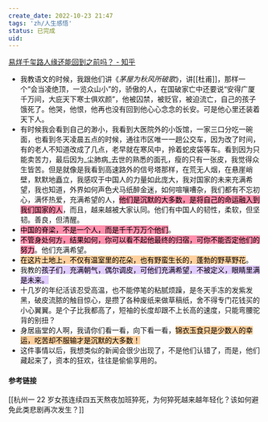 ```yaml
---
create_date: 2022-10-23 21:47
tags: 'zh/人生感悟'
status: 已完成 
uid: 
---
```


[ 易烊千玺路人缘还能回到之前吗？ - 知乎](https://www.zhihu.com/question/542295190/answer/2568795508)

- 我教语文的时候，我跟他们讲《_茅屋为秋风所破歌_》，讲[[杜甫]]，那样一个“会当凌绝顶，一览众山小”的，骄傲的人，在国破家亡中还要说“安得广厦千万间，大庇天下寒士俱欢颜”，他被囚禁，被贬官，被迫流亡，自己的孩子饿死了。他哭，他恨，他再也没有回到他心心念念的长安。可是他心里还装着天下人。
- 有时候我会看到自己的渺小，我看到大医院外的小饭馆，一家三口分吃一碗面，也看到冬天凌晨五点的时候，通往市区唯一一趟公交车，因为改了时间，有的老人不知道改成了几点，老早就在寒风中，拎着蛇皮袋等车。看到因为只能卖苦力，最后因为_尘肺病_去世的熟悉的面孔，瘦的只有一张皮，我觉得众生皆苦。但是就像是我看到高速路外的信号塔那样，在荒无人烟，在悬崖峭壁，默默地矗立，我感叹于中国人的力量如此庞大，我对国家的未来充满希望，我也知道，外界如何声色犬马纸醉金迷，如何喧嚷嘈杂，我们都有不忘初心，满怀热爱，充满希望的人，<mark style="background: #FF5582A6;">他们是沉默的大多数，是将自己的命运融入到我们国家的人</mark>，而且，越来越被大家认同。他们有中国人的韧性，柔软，但坚韧。善良，但清醒。
- <mark style="background: #FF5582A6;">中国的脊梁，不是一个人，而是千千万万个他们</mark>。
- <mark style="background: #FF5582A6;">不管身处何方，结果如何，你可以看不起他最终的归宿，可你不能否定他们的努力</mark>。他们充满希望。
- <mark style="background: #FFB86CA6;">在这片土地上，不仅有温室里的花朵，也有野蛮生长的，蓬勃的野草野花</mark>。
- 我教的<mark style="background: #D2B3FFA6;">孩子们，充满朝气，偶尔调皮，可他们充满希望，不被定义，眼睛里满是未来。</mark>
- 十几岁的年纪活该忍受高温，也不能停笔的粘腻烦躁，是冬天手冻的发紫发黑，破皮流脓的触目惊心，是攒了各种废纸来做草稿纸，舍不得专门花钱买的小心翼翼。是个子比我都高了，短袖的长度却跟不上长高的速度，只能弯腰驼背的别扭？
- 身居庙堂的人啊，我请你们看一看，向下看一看，<mark style="background: #FFB86CA6;">锦衣玉食只是少数人的幸运，吃苦却不服输才是沉默的大多数！</mark>
- 这件事情以后，我想类似的新闻会很少出现了，不是他们认错了，而是，他们藏起来了，资本的狂欢，往往是偷偷享用的。

#### 参考链接 
[[杭州一 22 岁女孩连续四五天熬夜加班猝死，为何猝死越来越年轻化？该如何避免此类悲剧再次发生？]]

